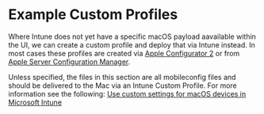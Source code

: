 # Example Custom Profiles

Where Intune does not yet have a specific macOS payload aavailable within the UI, we can create a custom profile and deploy that via Intune instead. In most cases these profiles are created via [Apple Configurator 2](https://apps.apple.com/us/app/apple-configurator-2/id1037126344?mt=12) or from [Apple Server Configuration Manager](https://apps.apple.com/app/macos-server/id883878097?mt=12).

Unless specified, the files in this section are all mobileconfig files and should be delivered to the Mac via an Intune Custom Profile. For more information see the following: [Use custom settings for macOS devices in Microsoft Intune](https://docs.microsoft.com/en-us/mem/intune/configuration/custom-settings-macos)
